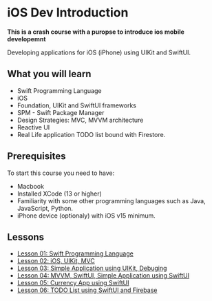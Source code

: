 # iOS Dev Introduction

**This is a crash course with a puropse to introduce ios mobile developemnt**

Developing applications for iOS (iPhone) using UIKit and SwiftUI.

## What you will learn
- Swift Programming Language
- iOS
- Foundation, UIKit and SwiftUI frameworks
- SPM - Swift Package Manager
- Design Strategies: MVC, MVVM architecture
- Reactive UI
- Real Life application TODO list bound with Firestore.

## Prerequisites

To start this course you need to have:
- Macbook
- Installed XCode (13 or higher)
- Familiarity with some other programming languages such as Java, JavaScript, Python.
- iPhone device (optionaly) with iOS v15 minimum.

## Lessons

- [Lesson 01: Swift Programming Language](./lesson_01/)
- [Lesson 02: iOS, UIKit, MVC](./lesson_02/)
- [Lesson 03: Simple Application using UIKit, Debuging](./lesson_03/)
- [Lesson 04: MVVM, SwiftUI, Simple Application using SwiftUI](./lesson_04/)
- [Lesson 05: Currency App using SwiftUI](./lesson_05/)
- [Lesson 06: TODO List using SwiftUI and Firebase](./lesson_06/)